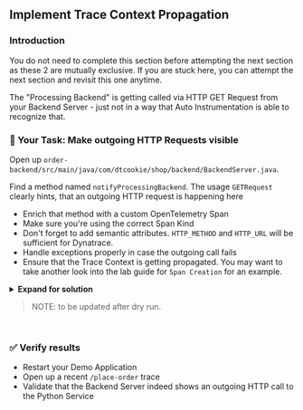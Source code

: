 ## Implement Trace Context Propagation

### Introduction

You do not need to complete this section before attempting the next section as these 2 are mutually exclusive. If you are stuck here, you can attempt the next section and revisit this one anytime.

The "Processing Backend" is getting called via HTTP GET Request from your Backend Server - just not in a way that Auto Instrumentation is able to recognize that.

### 📌 Your Task: Make outgoing HTTP Requests visible

Open up `order-backend/src/main/java/com/dtcookie/shop/backend/BackendServer.java`.

Find a method named `notifyProcessingBackend`. The usage `GETRequest` clearly hints, that an outgoing HTTP request is happening here

* Enrich that method with a custom OpenTelemetry Span
* Make sure you're using the correct Span Kind
* Don't forget to add semantic attributes. `HTTP_METHOD` and `HTTP_URL` will be sufficient for Dynatrace.
* Handle exceptions properly in case the outgoing call fails
* Ensure that the Trace Context is getting propagated. You may want to take another look into the lab guide for `Span Creation` for an example.

<details>
<summary><strong>Expand for solution</strong></summary>

```java
public static void notifyProcessingBackend(Product product) throws Exception {
		
	GETRequest request = new GETRequest("http://order-quotes-" + System.getenv("GITHUB_USER") + ":" + "8090/quote");
	request.send();
}
```
</details>

> NOTE: to be updated after dry run.

<br/>

### ✅ Verify results

* Restart your Demo Application
* Open up a recent `/place-order` trace
* Validate that the Backend Server indeed shows an outgoing HTTP call to the Python Service

